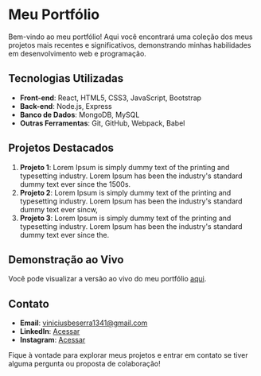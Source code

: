 # Meu Portfólio

Bem-vindo ao meu portfólio! Aqui você encontrará uma coleção dos meus projetos mais recentes e significativos, demonstrando minhas habilidades em desenvolvimento web e programação.

## Tecnologias Utilizadas
- **Front-end**: React, HTML5, CSS3, JavaScript, Bootstrap
- **Back-end**: Node.js, Express
- **Banco de Dados**: MongoDB, MySQL
- **Outras Ferramentas**: Git, GitHub, Webpack, Babel

## Projetos Destacados
1. **Projeto 1**: Lorem Ipsum is simply dummy text of the printing and typesetting industry. Lorem Ipsum has been the industry's standard dummy text ever since the 1500s.
2. **Projeto 2**: Lorem Ipsum is simply dummy text of the printing and typesetting industry. Lorem Ipsum has been the industry's standard dummy text ever sincw,
3. **Projeto 3**: Lorem Ipsum is simply dummy text of the printing and typesetting industry. Lorem Ipsum has been the industry's standard dummy text ever since the.

## Demonstração ao Vivo
Você pode visualizar a versão ao vivo do meu portfólio [aqui](https://viniciusbeserraa.github.io/Portifolio/).

## Contato
- **Email**: viniciusbeserra1341@gmail.com
- **LinkedIn**: [Acessar](https://www.linkedin.com/in/vinicius-beserra-araujo)
- **Instagram**: [Acessar](https://www.instagram.com/viniciusb1341/)

Fique à vontade para explorar meus projetos e entrar em contato se tiver alguma pergunta ou proposta de colaboração!
